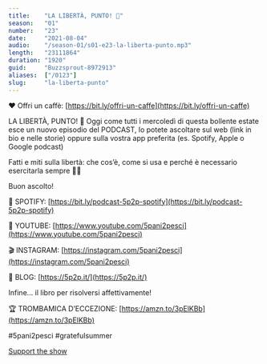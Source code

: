 ```yaml
---
title:    "LA LIBERTÀ, PUNTO! 🍄"
season:   "01"
number:   "23"
date:     "2021-08-04"
audio:    "/season-01/s01-e23-la-liberta-punto.mp3"
length:   "23111864"
duration: "1920"
guid:     "Buzzsprout-8972913"
aliases:  ["/0123"]
slug:     "la-liberta-punto"
---
```

❤️ Offri un caffè: [https://bit.ly/offri-un-caffe](https://bit.ly/offri-un-caffe)

LA LIBERTÀ, PUNTO! 🍄 Oggi come tutti i mercoledì di questa bollente estate esce un nuovo episodio del PODCAST, lo potete ascoltare sul web (link in bio e nelle storie) oppure sulla vostra app preferita (es. Spotify, Apple o Google podcast)

Fatti e miti sulla libertà: che cos’è, come si usa e perché è necessario esercitarla sempre 🙋‍♀️

Buon ascolto!

👾 SPOTIFY: [https://bit.ly/podcast-5p2p-spotify](https://bit.ly/podcast-5p2p-spotify)

🔴 YOUTUBE: [https://www.youtube.com/5pani2pesci](https://www.youtube.com/5pani2pesci)

🎬 INSTAGRAM: [https://instagram.com/5pani2pesci](https://instagram.com/5pani2pesci)

🦄 BLOG: [https://5p2p.it/](https://5p2p.it/)

Infine... il libro per risolversi affettivamente!

🏆 TROMBAMICA D’ECCEZIONE: [https://amzn.to/3pElKBb](https://amzn.to/3pElKBb)

#5pani2pesci #gratefulsummer

[Support the show](https://bit.ly/offri-un-caffe)
                